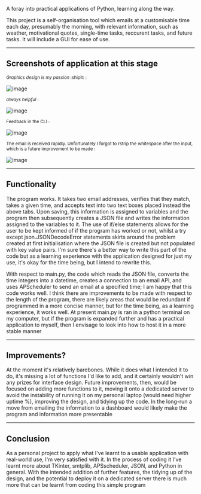 A foray into practical applications of Python, learning along the way. 

This project is a self-organisation tool which emails at a customisable time each day, presumably the morning, with relevant information, such as weather, motivational quotes,
single-time tasks, reccurent tasks, and future tasks. It will include a GUI for ease of use.



----------------------------
## Screenshots of application at this stage
<sub>_Graphics design is my passion_ :shipit: : </sub>

![image](https://github.com/itssojoever/Emailinator/assets/144183809/ecf0343c-3e93-46ef-bf48-f539ede9e64d)

<sub> _always helpful_ : </sub> 

![image](https://github.com/itssojoever/Emailinator/assets/144183809/e1f2ca77-1903-4882-9f48-598600e10e43)

<sub>Feedback in the CLI : </sub>

![image](https://github.com/itssojoever/Emailinator/assets/144183809/cf5c5a9e-4612-4586-854a-de57bf7a6bfc)

<sub>The email is received rapidly. Unfortunately I forgot to rstrip the whitespace after the input, which is a future improvement to be made : </sub>

![image](https://github.com/itssojoever/Emailinator/assets/144183809/76decf8c-e7d3-4da8-90d5-58dec0ee02a7)

----------------------------
## Functionality

The program works. It takes two email addresses, verifies that they match, takes a given time, and accepts text into two text boxes placed instead the above tabs. Upon saving, this information is assigned to variables and the program then subsequently creates a JSON file and writes the information assigned to the variables to it. The use of if/else statements allows for the user to be kept informed of if the program has worked or not, whilst a try except json.JSONDecodeError statements skirts around the problem created at first initialisation where the JSON file is created but not populated with key value pairs. I'm sure there's a better way to write this part of the code but as a learning experience with the application designed for just my use, it's okay for the time being, but I intend to rewrite this.

With respect to main.py, the code which reads the JSON file, converts the time integers into a datetime, creates a connection to an email API, and uses APScheduler to send an email at a specified time; I am happy that this code works well. I think there are improvements to be made with respect to the length of the program, there are likely areas that would be redundant if programmed in a more concise manner, but for the time being, as a learning experience, it works well. At present main.py is ran in a python terminal on my computer, but if the program is expanded further and has a practical application to myself, then I envisage to look into how to host it in a more stable manner

-----------------------------
## Improvements?

At the moment it's relatively barebones. While it does what I intended it to do, it's missing a lot of functions I'd like to add, and it certainly wouldn't win any prizes for interface design. Future improvements, then, would be focused on adding more functions to it, moving it onto a dedicated server to avoid the instability of running it on my personal laptop (would need higher uptime %), improving the design, and tidying up the code. In the long-run a move from emailing the information to a dashboard would likely make the program and information more presentable

-----------------------------
## Conclusion

As a personal project to apply what I've learnt to a usable application with real-world use, I'm very satisfied with it. In the process of coding it I've learnt more about TKinter, smtplib, APSscheduler, JSON, and Python in general. With the intended addition of further features, the tidying up of the design, and the potential to deploy it on a dedicated server there is much more that can be learnt from coding this simple program

